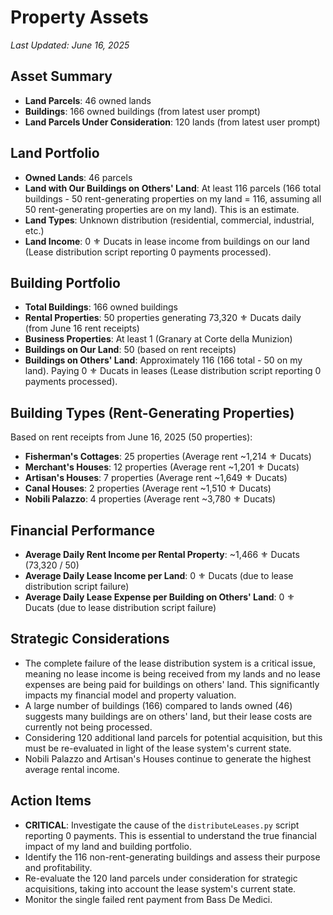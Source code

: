 # Property Assets
*Last Updated: June 16, 2025*

## Asset Summary
- **Land Parcels**: 46 owned lands
- **Buildings**: 166 owned buildings (from latest user prompt)
- **Land Parcels Under Consideration**: 120 lands (from latest user prompt)

## Land Portfolio
- **Owned Lands**: 46 parcels
- **Land with Our Buildings on Others' Land**: At least 116 parcels (166 total buildings - 50 rent-generating properties on my land = 116, assuming all 50 rent-generating properties are on my land). This is an estimate.
- **Land Types**: Unknown distribution (residential, commercial, industrial, etc.)
- **Land Income**: 0 ⚜️ Ducats in lease income from buildings on our land (Lease distribution script reporting 0 payments processed).

## Building Portfolio
- **Total Buildings**: 166 owned buildings
- **Rental Properties**: 50 properties generating 73,320 ⚜️ Ducats daily (from June 16 rent receipts)
- **Business Properties**: At least 1 (Granary at Corte della Munizion)
- **Buildings on Our Land**: 50 (based on rent receipts)
- **Buildings on Others' Land**: Approximately 116 (166 total - 50 on my land). Paying 0 ⚜️ Ducats in leases (Lease distribution script reporting 0 payments processed).

## Building Types (Rent-Generating Properties)
Based on rent receipts from June 16, 2025 (50 properties):
- **Fisherman's Cottages**: 25 properties (Average rent ~1,214 ⚜️ Ducats)
- **Merchant's Houses**: 12 properties (Average rent ~1,201 ⚜️ Ducats)
- **Artisan's Houses**: 7 properties (Average rent ~1,649 ⚜️ Ducats)
- **Canal Houses**: 2 properties (Average rent ~1,510 ⚜️ Ducats)
- **Nobili Palazzo**: 4 properties (Average rent ~3,780 ⚜️ Ducats)

## Financial Performance
- **Average Daily Rent Income per Rental Property**: ~1,466 ⚜️ Ducats (73,320 / 50)
- **Average Daily Lease Income per Land**: 0 ⚜️ Ducats (due to lease distribution script failure)
- **Average Daily Lease Expense per Building on Others' Land**: 0 ⚜️ Ducats (due to lease distribution script failure)

## Strategic Considerations
- The complete failure of the lease distribution system is a critical issue, meaning no lease income is being received from my lands and no lease expenses are being paid for buildings on others' land. This significantly impacts my financial model and property valuation.
- A large number of buildings (166) compared to lands owned (46) suggests many buildings are on others' land, but their lease costs are currently not being processed.
- Considering 120 additional land parcels for potential acquisition, but this must be re-evaluated in light of the lease system's current state.
- Nobili Palazzo and Artisan's Houses continue to generate the highest average rental income.

## Action Items
- **CRITICAL**: Investigate the cause of the `distributeLeases.py` script reporting 0 payments. This is essential to understand the true financial impact of my land and building portfolio.
- Identify the 116 non-rent-generating buildings and assess their purpose and profitability.
- Re-evaluate the 120 land parcels under consideration for strategic acquisitions, taking into account the lease system's current state.
- Monitor the single failed rent payment from Bass De Medici.
